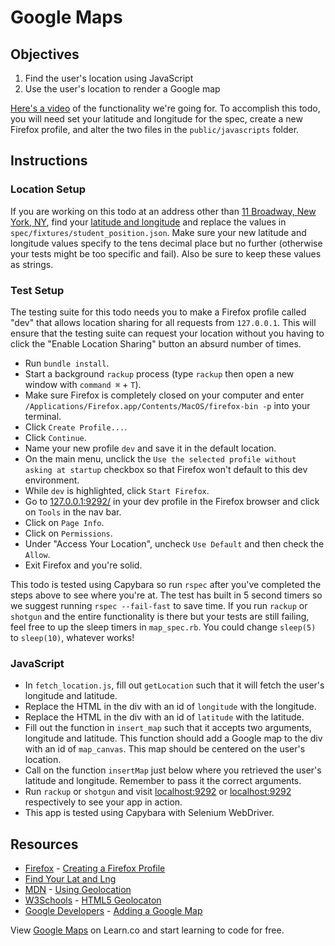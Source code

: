 

# Google Maps

## Objectives

1. Find the user's location using JavaScript
2. Use the user's location to render a Google map

[Here's a video](https://s3-us-west-2.amazonaws.com/readme-photos/google_map_todo.mov) of the functionality we're going for. To accomplish this todo, you will need set your latitude and longitude for the spec, create a new Firefox profile, and alter the two files in the `public/javascripts` folder. 

## Instructions

### Location Setup

If you are working on this todo at an address other than [11 Broadway, New York, NY](https://goo.gl/maps/c5T2z), find your [latitude and longitude](http://mygeoposition.com/) and replace the values in `spec/fixtures/student_position.json`. Make sure your new latitude and longitude values specify to the tens decimal place but no further (otherwise your tests might be too specific and fail). Also be sure to keep these values as strings.

### Test Setup

The testing suite for this todo needs you to make a Firefox profile called "dev" that allows location sharing for all requests from `127.0.0.1`. This will ensure that the testing suite can request your location without you having to click the "Enable Location Sharing" button an absurd number of times.

* Run `bundle install`.
* Start a background `rackup` process (type `rackup` then open a new window with `command ⌘` + `T`).
* Make sure Firefox is completely closed on your computer and enter `/Applications/Firefox.app/Contents/MacOS/firefox-bin -p` into your terminal.
* Click `Create Profile...`.
* Click `Continue`.
* Name your new profile `dev` and save it in the default location.
* On the main menu, unclick the `Use the selected profile without asking at startup` checkbox so that Firefox won't default to this dev environment.
* While `dev` is highlighted, click `Start Firefox`.
* Go to [127.0.0.1:9292/](http://127.0.0.1:9292/) in your dev profile in the Firefox browser and click on `Tools` in the nav bar.
* Click on `Page Info`.
* Click on `Permissions`.
* Under "Access Your Location", uncheck `Use Default` and then check the `Allow`.
* Exit Firefox and you're solid.

This todo is tested using Capybara so run `rspec` after you've completed the steps above to see where you're at. The test has built in 5 second timers so we suggest running `rspec --fail-fast` to save time. If you run `rackup` or `shotgun` and the entire functionality is there but your tests are still failing, feel free to up the sleep timers in `map_spec.rb`. You could change `sleep(5)` to `sleep(10)`, whatever works!

### JavaScript

* In `fetch_location.js`, fill out `getLocation` such that it will fetch the user's longitude and latitude.
* Replace the HTML in the div with an id of `longitude` with the longitude.
* Replace the HTML in the div with an id of `latitude` with the latitude.
* Fill out the function in `insert_map` such that it accepts two arguments, longitude and latitude. This function should add a Google map to the div with an id of `map_canvas`. This map should be centered on the user's location.
* Call on the function `insertMap` just below where you retrieved the user's latitude and longitude. Remember to pass it the correct arguments.
* Run `rackup` or `shotgun` and visit [localhost:9292](http://localhost:9292/) or [localhost:9292](http://localhost:9393/) respectively to see your app in action.
* This app is tested using Capybara with Selenium WebDriver.

## Resources

* [Firefox](https://support.mozilla.org/) - [Creating a Firefox Profile](https://support.mozilla.org/en-US/kb/profile-manager-create-and-remove-firefox-profiles)
* [Find Your Lat and Lng](http://mygeoposition.com/)
* [MDN](https://developer.mozilla.org/) - [Using Geolocation](https://developer.mozilla.org/en-US/docs/Web/API/Geolocation/Using_geolocation)
* [W3Schools](http://www.w3schools.com) - [HTML5 Geolocaton](http://www.w3schools.com/html/html5_geolocation.asp)
* [Google Developers](https://developers.google.com/) - [Adding a Google Map](https://developers.google.com/maps/tutorials/fundamentals/adding-a-google-map)

<p data-visibility='hidden'>View <a href='https://learn.co/lessons/google-map-todo.js' title='Google Maps'>Google Maps</a> on Learn.co and start learning to code for free.</p>
